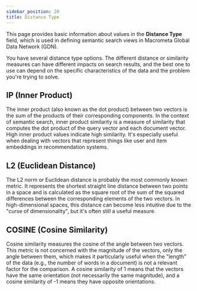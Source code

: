 ```yaml
---
sidebar_position: 20
title: Distance Type
---
```


This page provides basic information about values in the **Distance Type** field, which is used in defining semantic search views in Macrometa Global Data Network (GDN).

You have several distance type options. The different distance or similarity measures can have different impacts on search results, and the best one to use can depend on the specific characteristics of the data and the problem you're trying to solve.

## IP (Inner Product)

The inner product (also known as the dot product) between two vectors is the sum of the products of their corresponding components. In the context of semantic search, inner product similarity is a measure of similarity that computes the dot product of the query vector and each document vector. High inner product values indicate high similarity. It's especially useful when dealing with vectors that represent things like user and item embeddings in recommendation systems.

## L2 (Euclidean Distance)

The L2 norm or Euclidean distance is probably the most commonly known metric. It represents the shortest straight line distance between two points in a space and is calculated as the square root of the sum of the squared differences between the corresponding elements of the two vectors. In high-dimensional spaces, this distance can become less intuitive due to the "curse of dimensionality", but it's often still a useful measure.

## COSINE (Cosine Similarity)

Cosine similarity measures the cosine of the angle between two vectors. This metric is not concerned with the magnitude of the vectors, only the angle between them, which makes it particularly useful when the "length" of the data (e.g., the number of words in a document) is not a relevant factor for the comparison. A cosine similarity of 1 means that the vectors have the same orientation (not necessarily the same magnitude), and a cosine similarity of -1 means they have opposite orientations.
